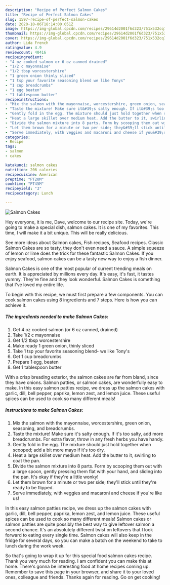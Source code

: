 ```yaml
---
description: "Recipe of Perfect Salmon Cakes"
title: "Recipe of Perfect Salmon Cakes"
slug: 1597-recipe-of-perfect-salmon-cakes
date: 2020-10-06T18:14:00.051Z
image: https://img-global.cpcdn.com/recipes/29614d2001f6d323/751x532cq70/salmon-cakes-recipe-main-photo.jpg
thumbnail: https://img-global.cpcdn.com/recipes/29614d2001f6d323/751x532cq70/salmon-cakes-recipe-main-photo.jpg
cover: https://img-global.cpcdn.com/recipes/29614d2001f6d323/751x532cq70/salmon-cakes-recipe-main-photo.jpg
author: Lida French
ratingvalue: 4.9
reviewcount: 40416
recipeingredient:
- "4 oz cooked salmon or 6 oz canned drained"
- "1/2 c mayonnaise"
- "1/2 tbsp worcestershire"
- "1 green onion thinly sliced"
- "1 tsp your favorite seasoning blend we like Tonys"
- "1 cup breadcrumbs"
- "1 egg beaten"
- "1 tablespoon butter"
recipeinstructions:
- "Mix the salmon with the mayonnaise, worcestershire, green onion, seasoning, and breadcrumbs."
- "Taste the mixture! Make sure it&#39;s salty enough. If it&#39;s too salty, add more breadcrumbs. For extra flavor, throw in any fresh herbs you have handy."
- "Gently fold in the egg. The mixture should just hold together when scooped; add a bit more mayo if it&#39;s too dry."
- "Heat a large skillet over medium heat. Add the butter to it, swirling to coat the pan."
- "Divide the salmon mixture into 8 parts. Form by scooping them out with a large spoon, gently pressing them flat with your hand, and sliding into the pan. It&#39;s okay if they&#39;re a little wonky!"
- "Let them brown for a minute or two per side; they&#39;ll stick until they&#39;re ready to be flipped."
- "Serve immediately, with veggies and macaroni and cheese if you&#39;re like us!"
categories:
- Recipe
tags:
- salmon
- cakes

katakunci: salmon cakes 
nutrition: 206 calories
recipecuisine: American
preptime: "PT20M"
cooktime: "PT45M"
recipeyield: "3"
recipecategory: Lunch

---
```



![Salmon Cakes](https://img-global.cpcdn.com/recipes/29614d2001f6d323/751x532cq70/salmon-cakes-recipe-main-photo.jpg)

Hey everyone, it is me, Dave, welcome to our recipe site. Today, we're going to make a special dish, salmon cakes. It is one of my favorites. This time, I will make it a bit unique. This will be really delicious.

See more ideas about Salmon cakes, Fish recipes, Seafood recipes. Classic Salmon Cakes are so tasty, they don&#39;t even need a sauce. A simple squeeze of lemon or lime does the trick for these fantastic Salmon Cakes. If you enjoy seafood, salmon cakes can be a tasty new way to enjoy a fish dinner.

Salmon Cakes is one of the most popular of current trending meals on earth. It is appreciated by millions every day. It's easy, it's fast, it tastes yummy. They're fine and they look wonderful. Salmon Cakes is something that I've loved my entire life.


To begin with this recipe, we must first prepare a few components. You can cook salmon cakes using 8 ingredients and 7 steps. Here is how you can achieve it.

<!--inarticleads1-->

##### The ingredients needed to make Salmon Cakes:

1. Get 4 oz cooked salmon (or 6 oz canned, drained)
1. Take 1/2 c mayonnaise
1. Get 1/2 tbsp worcestershire
1. Make ready 1 green onion, thinly sliced
1. Take 1 tsp your favorite seasoning blend- we like Tony&#39;s
1. Get 1 cup breadcrumbs
1. Prepare 1 egg, beaten
1. Get 1 tablespoon butter


With a crisp breading exterior, the salmon cakes are far from bland, since they have onions. Salmon patties, or salmon cakes, are wonderfully easy to make. In this easy salmon patties recipe, we dress up the salmon cakes with garlic, dill, bell pepper, paprika, lemon zest, and lemon juice. These useful spices can be used to cook so many different meals! 

<!--inarticleads2-->

##### Instructions to make Salmon Cakes:

1. Mix the salmon with the mayonnaise, worcestershire, green onion, seasoning, and breadcrumbs.
1. Taste the mixture! Make sure it&#39;s salty enough. If it&#39;s too salty, add more breadcrumbs. For extra flavor, throw in any fresh herbs you have handy.
1. Gently fold in the egg. The mixture should just hold together when scooped; add a bit more mayo if it&#39;s too dry.
1. Heat a large skillet over medium heat. Add the butter to it, swirling to coat the pan.
1. Divide the salmon mixture into 8 parts. Form by scooping them out with a large spoon, gently pressing them flat with your hand, and sliding into the pan. It&#39;s okay if they&#39;re a little wonky!
1. Let them brown for a minute or two per side; they&#39;ll stick until they&#39;re ready to be flipped.
1. Serve immediately, with veggies and macaroni and cheese if you&#39;re like us!


In this easy salmon patties recipe, we dress up the salmon cakes with garlic, dill, bell pepper, paprika, lemon zest, and lemon juice. These useful spices can be used to cook so many different meals! Salmon cakes or salmon patties are quite possibly the best way to give leftover salmon a second chance. It&#39;s an absolutely different twist on leftovers that I look forward to eating every single time. Salmon cakes will also keep in the fridge for several days, so you can make a batch on the weekend to take to lunch during the work week. 

So that's going to wrap it up for this special food salmon cakes recipe. Thank you very much for reading. I am confident you can make this at home. There's gonna be interesting food at home recipes coming up. Remember to save this page in your browser, and share it to your loved ones, colleague and friends. Thanks again for reading. Go on get cooking!
